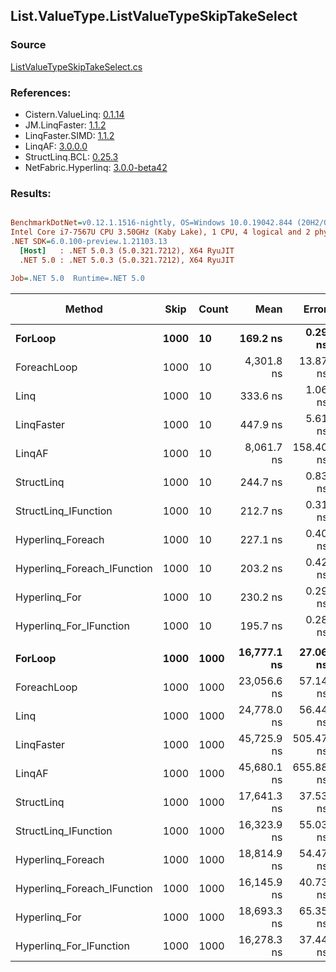 ﻿## List.ValueType.ListValueTypeSkipTakeSelect

### Source
[ListValueTypeSkipTakeSelect.cs](../LinqBenchmarks/List/ValueType/ListValueTypeSkipTakeSelect.cs)

### References:
- Cistern.ValueLinq: [0.1.14](https://www.nuget.org/packages/Cistern.ValueLinq/0.1.14)
- JM.LinqFaster: [1.1.2](https://www.nuget.org/packages/JM.LinqFaster/1.1.2)
- LinqFaster.SIMD: [1.1.2](https://www.nuget.org/packages/LinqFaster.SIMD/1.0.3)
- LinqAF: [3.0.0.0](https://www.nuget.org/packages/LinqAF/3.0.0.0)
- StructLinq.BCL: [0.25.3](https://www.nuget.org/packages/StructLinq.BCL/0.25.3)
- NetFabric.Hyperlinq: [3.0.0-beta42](https://www.nuget.org/packages/NetFabric.Hyperlinq/3.0.0-beta42)

### Results:
``` ini

BenchmarkDotNet=v0.12.1.1516-nightly, OS=Windows 10.0.19042.844 (20H2/October2020Update)
Intel Core i7-7567U CPU 3.50GHz (Kaby Lake), 1 CPU, 4 logical and 2 physical cores
.NET SDK=6.0.100-preview.1.21103.13
  [Host]   : .NET 5.0.3 (5.0.321.7212), X64 RyuJIT
  .NET 5.0 : .NET 5.0.3 (5.0.321.7212), X64 RyuJIT

Job=.NET 5.0  Runtime=.NET 5.0  

```
|                      Method | Skip | Count |        Mean |     Error |    StdDev | Ratio | RatioSD |   Gen 0 | Gen 1 | Gen 2 | Allocated |
|---------------------------- |----- |------ |------------:|----------:|----------:|------:|--------:|--------:|------:|------:|----------:|
|                     **ForLoop** | **1000** |    **10** |    **169.2 ns** |   **0.29 ns** |   **0.27 ns** |  **1.00** |    **0.00** |       **-** |     **-** |     **-** |         **-** |
|                 ForeachLoop | 1000 |    10 |  4,301.8 ns |  13.87 ns |  12.29 ns | 25.43 |    0.08 |  0.0458 |     - |     - |      96 B |
|                        Linq | 1000 |    10 |    333.6 ns |   1.06 ns |   0.89 ns |  1.97 |    0.01 |  0.1526 |     - |     - |     320 B |
|                  LinqFaster | 1000 |    10 |    447.9 ns |   5.61 ns |   4.97 ns |  2.65 |    0.03 |  0.9975 |     - |     - |   2,088 B |
|                      LinqAF | 1000 |    10 |  8,061.7 ns | 158.40 ns | 216.82 ns | 47.70 |    1.31 |       - |     - |     - |         - |
|                  StructLinq | 1000 |    10 |    244.7 ns |   0.83 ns |   0.70 ns |  1.45 |    0.00 |  0.0572 |     - |     - |     120 B |
|        StructLinq_IFunction | 1000 |    10 |    212.7 ns |   0.31 ns |   0.26 ns |  1.26 |    0.00 |       - |     - |     - |         - |
|           Hyperlinq_Foreach | 1000 |    10 |    227.1 ns |   0.40 ns |   0.33 ns |  1.34 |    0.00 |       - |     - |     - |         - |
| Hyperlinq_Foreach_IFunction | 1000 |    10 |    203.2 ns |   0.42 ns |   0.37 ns |  1.20 |    0.00 |       - |     - |     - |         - |
|               Hyperlinq_For | 1000 |    10 |    230.2 ns |   0.29 ns |   0.25 ns |  1.36 |    0.00 |       - |     - |     - |         - |
|     Hyperlinq_For_IFunction | 1000 |    10 |    195.7 ns |   0.28 ns |   0.26 ns |  1.16 |    0.00 |       - |     - |     - |         - |
|                             |      |       |             |           |           |       |         |         |       |       |           |
|                     **ForLoop** | **1000** |  **1000** | **16,777.1 ns** |  **27.06 ns** |  **25.32 ns** |  **1.00** |    **0.00** |       **-** |     **-** |     **-** |         **-** |
|                 ForeachLoop | 1000 |  1000 | 23,056.6 ns |  57.14 ns |  50.65 ns |  1.37 |    0.00 |  0.0305 |     - |     - |      96 B |
|                        Linq | 1000 |  1000 | 24,778.0 ns |  56.44 ns |  47.13 ns |  1.48 |    0.00 |  0.1526 |     - |     - |     320 B |
|                  LinqFaster | 1000 |  1000 | 45,725.9 ns | 505.47 ns | 472.81 ns |  2.73 |    0.03 | 90.8813 |     - |     - | 192,168 B |
|                      LinqAF | 1000 |  1000 | 45,680.1 ns | 655.88 ns | 613.51 ns |  2.72 |    0.04 |       - |     - |     - |         - |
|                  StructLinq | 1000 |  1000 | 17,641.3 ns |  37.53 ns |  35.11 ns |  1.05 |    0.00 |  0.0305 |     - |     - |     120 B |
|        StructLinq_IFunction | 1000 |  1000 | 16,323.9 ns |  55.03 ns |  42.96 ns |  0.97 |    0.00 |       - |     - |     - |         - |
|           Hyperlinq_Foreach | 1000 |  1000 | 18,814.9 ns |  54.47 ns |  48.29 ns |  1.12 |    0.00 |       - |     - |     - |         - |
| Hyperlinq_Foreach_IFunction | 1000 |  1000 | 16,145.9 ns |  40.73 ns |  34.01 ns |  0.96 |    0.00 |       - |     - |     - |         - |
|               Hyperlinq_For | 1000 |  1000 | 18,693.3 ns |  65.35 ns |  57.93 ns |  1.11 |    0.00 |       - |     - |     - |         - |
|     Hyperlinq_For_IFunction | 1000 |  1000 | 16,278.3 ns |  37.44 ns |  33.19 ns |  0.97 |    0.00 |       - |     - |     - |         - |
